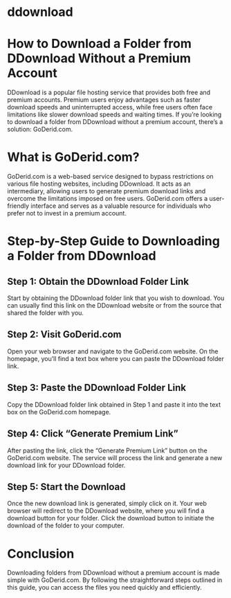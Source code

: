 # ddownload
# How to Download a Folder from DDownload Without a Premium Account

DDownload is a popular file hosting service that provides both free and premium accounts. Premium users enjoy advantages such as faster download speeds and uninterrupted access, while free users often face limitations like slower download speeds and waiting times. If you’re looking to download a folder from DDownload without a premium account, there’s a solution: GoDerid.com.

# What is GoDerid.com?

GoDerid.com is a web-based service designed to bypass restrictions on various file hosting websites, including DDownload. It acts as an intermediary, allowing users to generate premium download links and overcome the limitations imposed on free users. GoDerid.com offers a user-friendly interface and serves as a valuable resource for individuals who prefer not to invest in a premium account.

# Step-by-Step Guide to Downloading a Folder from DDownload

## Step 1: Obtain the DDownload Folder Link

Start by obtaining the DDownload folder link that you wish to download. You can usually find this link on the DDownload website or from the source that shared the folder with you.

## Step 2: Visit GoDerid.com

Open your web browser and navigate to the GoDerid.com website. On the homepage, you’ll find a text box where you can paste the DDownload folder link.

## Step 3: Paste the DDownload Folder Link

Copy the DDownload folder link obtained in Step 1 and paste it into the text box on the GoDerid.com homepage.

## Step 4: Click “Generate Premium Link”

After pasting the link, click the “Generate Premium Link” button on the GoDerid.com website. The service will process the link and generate a new download link for your DDownload folder.

## Step 5: Start the Download

Once the new download link is generated, simply click on it. Your web browser will redirect to the DDownload website, where you will find a download button for your folder. Click the download button to initiate the download of the folder to your computer.

# Conclusion

Downloading folders from DDownload without a premium account is made simple with GoDerid.com. By following the straightforward steps outlined in this guide, you can access the files you need quickly and efficiently.
